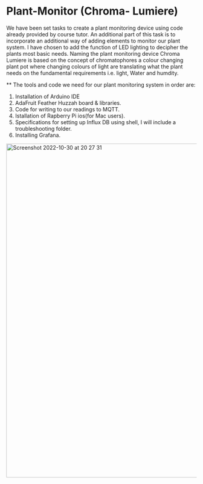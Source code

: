 # Plant-Monitor (Chroma- Lumiere)
We have been set tasks to create a plant monitoring device using code already provided by course tutor. An additional part of this task is to incorporate an additional way of adding elements to monitor our plant system. I have chosen to add the function of LED lighting to decipher the plants most basic needs. Naming the plant monitoring device Chroma Lumiere is based on the concept of chromatophores a colour changing plant pot where changing colours of light are translating what the plant needs on the fundamental requirements i.e. light, Water and humdity.

** The tools and code we need for our plant monitoring system in order are:
1. Installation of Arduino IDE
2. AdaFruit Feather Huzzah board & libraries.
3. Code for writing to our readings to MQTT.
4. Istallation of Rapberry Pi ios(for Mac users).
5. Specifications for setting up Influx DB using shell, I will include a troubleshooting folder.
6. Installing Grafana.
<img width="882" alt="Screenshot 2022-10-30 at 20 27 31" src="https://user-images.githubusercontent.com/114082509/198900671-432d8b9b-e52b-42b1-b1ef-67c6295ebcb5.png">
